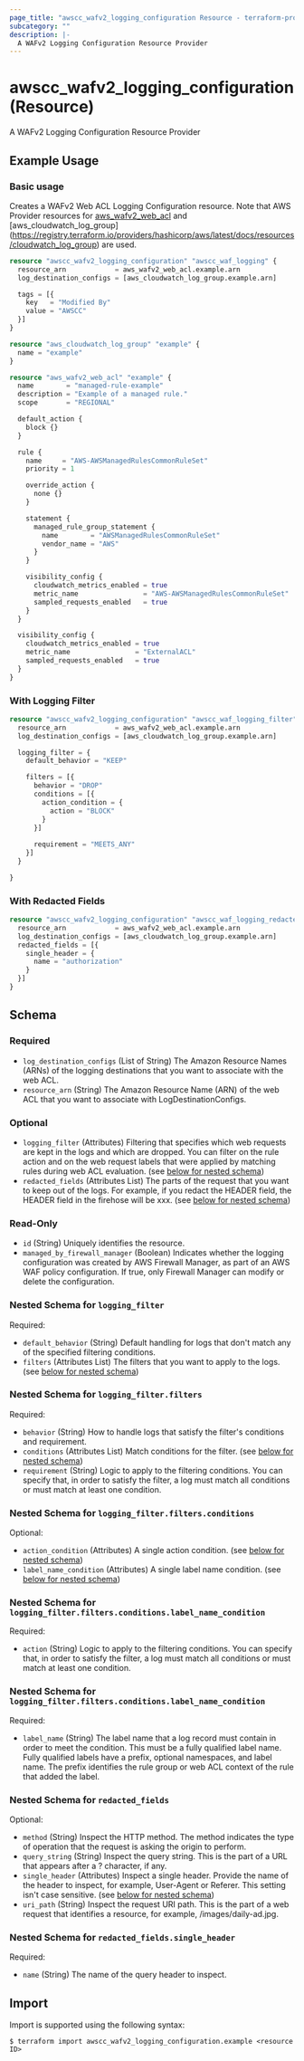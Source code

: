 ```yaml
---
page_title: "awscc_wafv2_logging_configuration Resource - terraform-provider-awscc"
subcategory: ""
description: |-
  A WAFv2 Logging Configuration Resource Provider
---
```


# awscc_wafv2_logging_configuration (Resource)

A WAFv2 Logging Configuration Resource Provider

## Example Usage

### Basic usage

Creates a WAFv2 Web ACL Logging Configuration resource. Note that AWS Provider resources for [aws_wafv2_web_acl](https://registry.terraform.io/providers/hashicorp/aws/latest/docs/resources/wafv2_web_acl) and [aws_cloudwatch_log_group] (https://registry.terraform.io/providers/hashicorp/aws/latest/docs/resources/cloudwatch_log_group) are used.

```terraform
resource "awscc_wafv2_logging_configuration" "awscc_waf_logging" {
  resource_arn            = aws_wafv2_web_acl.example.arn
  log_destination_configs = [aws_cloudwatch_log_group.example.arn]

  tags = [{
    key   = "Modified By"
    value = "AWSCC"
  }]
}

resource "aws_cloudwatch_log_group" "example" {
  name = "example"
}

resource "aws_wafv2_web_acl" "example" {
  name        = "managed-rule-example"
  description = "Example of a managed rule."
  scope       = "REGIONAL"

  default_action {
    block {}
  }

  rule {
    name     = "AWS-AWSManagedRulesCommonRuleSet"
    priority = 1

    override_action {
      none {}
    }

    statement {
      managed_rule_group_statement {
        name        = "AWSManagedRulesCommonRuleSet"
        vendor_name = "AWS"
      }
    }

    visibility_config {
      cloudwatch_metrics_enabled = true
      metric_name                = "AWS-AWSManagedRulesCommonRuleSet"
      sampled_requests_enabled   = true
    }
  }

  visibility_config {
    cloudwatch_metrics_enabled = true
    metric_name                = "ExternalACL"
    sampled_requests_enabled   = true
  }
}
```

### With Logging Filter 

```terraform
resource "awscc_wafv2_logging_configuration" "awscc_waf_logging_filter" {
  resource_arn            = aws_wafv2_web_acl.example.arn
  log_destination_configs = [aws_cloudwatch_log_group.example.arn]

  logging_filter = {
    default_behavior = "KEEP"

    filters = [{
      behavior = "DROP"
      conditions = [{
        action_condition = {
          action = "BLOCK"
        }
      }]
      
      requirement = "MEETS_ANY"
    }]
  }

}
```

### With Redacted Fields 

```terraform
resource "awscc_wafv2_logging_configuration" "awscc_waf_logging_redacted_fields" {
  resource_arn            = aws_wafv2_web_acl.example.arn
  log_destination_configs = [aws_cloudwatch_log_group.example.arn]
  redacted_fields = [{
    single_header = {
      name = "authorization"
    }
  }]
}
```

<!-- schema generated by tfplugindocs -->
## Schema

### Required

- `log_destination_configs` (List of String) The Amazon Resource Names (ARNs) of the logging destinations that you want to associate with the web ACL.
- `resource_arn` (String) The Amazon Resource Name (ARN) of the web ACL that you want to associate with LogDestinationConfigs.

### Optional

- `logging_filter` (Attributes) Filtering that specifies which web requests are kept in the logs and which are dropped. You can filter on the rule action and on the web request labels that were applied by matching rules during web ACL evaluation. (see [below for nested schema](#nestedatt--logging_filter))
- `redacted_fields` (Attributes List) The parts of the request that you want to keep out of the logs. For example, if you redact the HEADER field, the HEADER field in the firehose will be xxx. (see [below for nested schema](#nestedatt--redacted_fields))

### Read-Only

- `id` (String) Uniquely identifies the resource.
- `managed_by_firewall_manager` (Boolean) Indicates whether the logging configuration was created by AWS Firewall Manager, as part of an AWS WAF policy configuration. If true, only Firewall Manager can modify or delete the configuration.

<a id="nestedatt--logging_filter"></a>
### Nested Schema for `logging_filter`

Required:

- `default_behavior` (String) Default handling for logs that don't match any of the specified filtering conditions.
- `filters` (Attributes List) The filters that you want to apply to the logs. (see [below for nested schema](#nestedatt--logging_filter--filters))

<a id="nestedatt--logging_filter--filters"></a>
### Nested Schema for `logging_filter.filters`

Required:

- `behavior` (String) How to handle logs that satisfy the filter's conditions and requirement.
- `conditions` (Attributes List) Match conditions for the filter. (see [below for nested schema](#nestedatt--logging_filter--filters--conditions))
- `requirement` (String) Logic to apply to the filtering conditions. You can specify that, in order to satisfy the filter, a log must match all conditions or must match at least one condition.

<a id="nestedatt--logging_filter--filters--conditions"></a>
### Nested Schema for `logging_filter.filters.conditions`

Optional:

- `action_condition` (Attributes) A single action condition. (see [below for nested schema](#nestedatt--logging_filter--filters--conditions--action_condition))
- `label_name_condition` (Attributes) A single label name condition. (see [below for nested schema](#nestedatt--logging_filter--filters--conditions--label_name_condition))

<a id="nestedatt--logging_filter--filters--conditions--action_condition"></a>
### Nested Schema for `logging_filter.filters.conditions.label_name_condition`

Required:

- `action` (String) Logic to apply to the filtering conditions. You can specify that, in order to satisfy the filter, a log must match all conditions or must match at least one condition.


<a id="nestedatt--logging_filter--filters--conditions--label_name_condition"></a>
### Nested Schema for `logging_filter.filters.conditions.label_name_condition`

Required:

- `label_name` (String) The label name that a log record must contain in order to meet the condition. This must be a fully qualified label name. Fully qualified labels have a prefix, optional namespaces, and label name. The prefix identifies the rule group or web ACL context of the rule that added the label.





<a id="nestedatt--redacted_fields"></a>
### Nested Schema for `redacted_fields`

Optional:

- `method` (String) Inspect the HTTP method. The method indicates the type of operation that the request is asking the origin to perform.
- `query_string` (String) Inspect the query string. This is the part of a URL that appears after a ? character, if any.
- `single_header` (Attributes) Inspect a single header. Provide the name of the header to inspect, for example, User-Agent or Referer. This setting isn't case sensitive. (see [below for nested schema](#nestedatt--redacted_fields--single_header))
- `uri_path` (String) Inspect the request URI path. This is the part of a web request that identifies a resource, for example, /images/daily-ad.jpg.

<a id="nestedatt--redacted_fields--single_header"></a>
### Nested Schema for `redacted_fields.single_header`

Required:

- `name` (String) The name of the query header to inspect.

## Import

Import is supported using the following syntax:

```shell
$ terraform import awscc_wafv2_logging_configuration.example <resource ID>
```